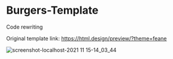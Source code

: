 # Burgers-Template

Code rewriting

Original template link: https://html.design/preview/?theme=feane

![screenshot-localhost-2021 11 15-14_03_44](https://user-images.githubusercontent.com/92328339/141779045-3c4b6d6e-da0f-49cc-90e5-ea9829bef793.jpg)
